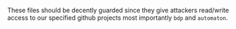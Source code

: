 These files should be decently guarded since they give
attackers read/write access to our specified github
projects most importantly `bdp` and `automaton`.

